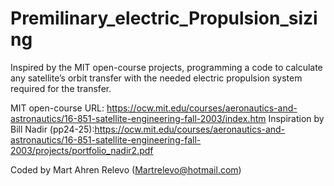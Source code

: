 # Premilinary_electric_Propulsion_sizing
Inspired by the MIT open-course projects, programming a code to calculate any satellite’s orbit transfer with the needed electric propulsion system required for the transfer.

MIT open-course URL: https://ocw.mit.edu/courses/aeronautics-and-astronautics/16-851-satellite-engineering-fall-2003/index.htm
Inspiration by Bill Nadir (pp24-25):https://ocw.mit.edu/courses/aeronautics-and-astronautics/16-851-satellite-engineering-fall-2003/projects/portfolio_nadir2.pdf

Coded by Mart Ahren Relevo (Martrelevo@hotmail.com)
